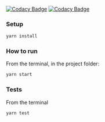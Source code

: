 [![Codacy Badge](https://api.codacy.com/project/badge/Grade/db0ec79b4b484186a99a12e6ba89ad2b)](https://app.codacy.com/app/bruno.f.castro12/flashcards?utm_source=github.com&utm_medium=referral&utm_content=brunohkbx/flashcards&utm_campaign=Badge_Grade_Dashboard)
[![Codacy Badge](https://api.codacy.com/project/badge/Coverage/2143017ebe4142d88e4a45391694f385)](https://www.codacy.com/app/bruno.f.castro12/flashcards?utm_source=github.com&utm_medium=referral&utm_content=brunohkbx/flashcards&utm_campaign=Badge_Coverage)

### Setup

```sh
yarn install
```

### How to run

From the terminal, in the project folder:

```sh
yarn start
```
### Tests

From the terminal

```sh
yarn test
```
